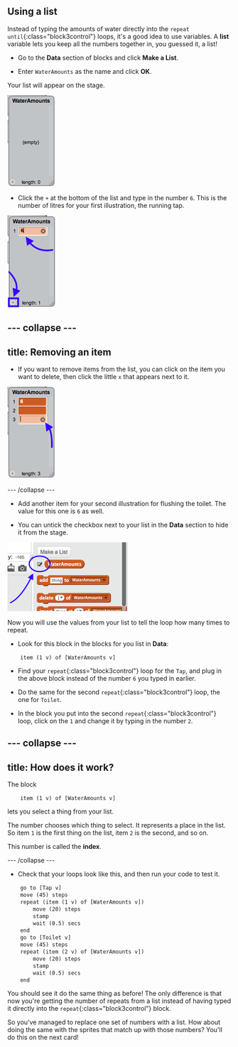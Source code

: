 ## Using a list

Instead of typing the amounts of water directly into the `repeat until`{:class="block3control"} loops, it's a good idea to use variables. A **list** variable lets you keep all the numbers together in, you guessed it, a list!

+ Go to the **Data** section of blocks and click **Make a List**.

+ Enter `WaterAmounts` as the name and click **OK**.

Your list will appear on the stage.

![the empty WaterAmounts list displayed](images/listNewList.png)

+ Click the `+` at the bottom of the list and type in the number `6`. This is the number of litres for your first illustration, the running tap.

![Adding an item to the list](images/listAddItems.png)

--- collapse ---
---
title: Removing an item
---

+ If you want to remove items from the list, you can click on the item you want to delete, then click the little `x` that appears next to it.

![Deleting a list item](images/listDeleteItem.png)

--- /collapse ---

+ Add another item for your second illustration for flushing the toilet. The value for this one is `6` as well.

+ You can untick the checkbox next to your list in the **Data** section to hide it from the stage.

![The checkbox to show or hide a list](images/listUntickShow.png)

Now you will use the values from your list to tell the loop how many times to repeat.

+ Look for this block in the blocks for you list in **Data**:

```blocks3
    item (1 v) of [WaterAmounts v]
```

+ Find your `repeat`{:class="block3control"} loop for the `Tap`, and plug in the above block instead of the number `6` you typed in earlier.

+ Do the same for the second `repeat`{:class="block3control"} loop, the one for `Toilet`.

+ In the block you put into the second `repeat`{:class="block3control"} loop, click on the `1` and change it by typing in the number `2`.

--- collapse ---
---
title: How does it work?
---

The block

```blocks3
    item (1 v) of [WaterAmounts v]
```

lets you select a thing from your list. 

The number chooses which thing to select. It represents a place in the list. So item `1` is the first thing on the list, item `2` is the second, and so on.

This number is called the **index**.

--- /collapse ---

+ Check that your loops look like this, and then run your code to test it.

```blocks3
    go to [Tap v]
    move (45) steps
    repeat (item (1 v) of [WaterAmounts v])
        move (20) steps
        stamp
        wait (0.5) secs
    end
    go to [Toilet v]
    move (45) steps
    repeat (item (2 v) of [WaterAmounts v])
        move (20) steps
        stamp
        wait (0.5) secs
    end
```

You should see it do the same thing as before! The only difference is that now you're getting the number of repeats from a list instead of having typed it directly into the `repeat`{:class="block3control"} block.

So you've managed to replace one set of numbers with a list. How about doing the same with the sprites that match up with those numbers? You'll do this on the next card!
